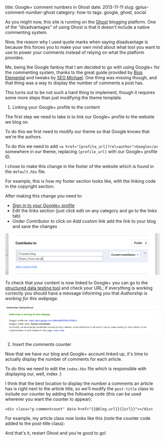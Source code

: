 title: Google+ comment numbers in Ghost
date: 2013-11-11
slug: gplus-comment-number-ghost
category: how-to
tags: google, ghost, social

As you might now, this site is running on the [Ghost](https://ghost.org/) blogging platform. One of the "disadvantages" of using Ghost is that it doesn't include a native commenting system.

Now, the reason why I used quote marks when saying disadvantage is because this forces you to make your own mind about what tool you want to use to power your comments instead of relying on what the platform provides.

Me, being the Google fanboy that I am decided to go with using Google+ for the commenting system, thanks to the great guide provided by [Bios Elemental](http://bioselemental.com/ghost-adding-google-comments/) and tweaks by [SEO Michael](http://seo-michael.co.uk/add-google-plus-comments-to-ghost/). One thing was missing though, and that thing was a way to display the number of comments a post has.

This turns out to be not such a hard thing to implement, though it requires some more steps than just modifying the theme template.


1. Linking your Google+ profile to the content

The first step we need to take is to link our Google+ profile to the website we blog on.

To do this we first need to modify our theme so that Google knows that we're the authors.

To do this we need to add `<a href="[profile_url]?rel=author">Google</a>` somewhere in our theme, replacing `[profile_url]` with our Google+ profile ID.

I chose to make this change in the footer of the website which is found in the `default.hbs` file.

For example, this is how my footer section looks like, with the linking code in the copyright section:

<script src="https://gist.github.com/fuzzmz/7420741.js"></script>

After making this change you need to:

* [Sign in to your Google+ profile](http://profiles.google.com/me/about)
* Edit the links section (just click edit on any category and go to the links tab)
* Under *Contributor to* click on *Add custom link* add the link to your blog and save the changes

![Google+ contributor link](/images/gplus-comment-number-ghost/gcontrib.png)

To check that your content is now linked to Google+ you can go to the [structured data testing tool](http://www.google.com/webmasters/tools/richsnippets) and check your URL; if everything is working correctly you should have a message informing you that *Authorship is working for this webpage.*

![Authorship is working](/images/gplus-comment-number-ghost/autorship.png)


2. Insert the comments counter

Now that we have our blog and Google+ account linked up, it's time to actually display the number of comments for each article.

To do this we need to edit the `index.hbs` file which is responsible with displaying our, well, index :)

I think that the best location to display the number a comments an article has is right next to the article title, so we'll modify the `post-title` class to include our counter by adding the following code (this can be used wherever you want the counter to appear):

`<div class="g-commentcount" data-href="{{@blog.url}}{{url}}"></div>`

For example, my article class now looks like this (note the counter code added to the post-title class):

<script src="https://gist.github.com/fuzzmz/7421039.js"></script>

And that's it, restart Ghost and you're good to go!
